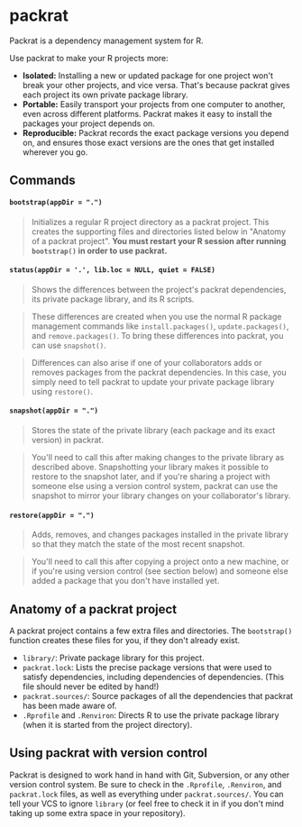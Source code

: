 # packrat

Packrat is a dependency management system for R.

Use packrat to make your R projects more:

* **Isolated:** Installing a new or updated package for one project won't break your other projects, and vice versa. That's because packrat gives each project its own private package library.
* **Portable:** Easily transport your projects from one computer to another, even across different platforms. Packrat makes it easy to install the packages your project depends on.
* **Reproducible:** Packrat records the exact package versions you depend on, and ensures those exact versions are the ones that get installed wherever you go.

## Commands

#### `bootstrap(appDir = ".")`

> Initializes a regular R project directory as a packrat project. This creates the supporting files and directories listed below in "Anatomy of a packrat project". **You must restart your R session after running `bootstrap()` in order to use packrat.**

#### `status(appDir = '.', lib.loc = NULL, quiet = FALSE)`

> Shows the differences between the project's packrat dependencies, its private package library, and its R scripts.

> These differences are created when you use the normal R package management commands like `install.packages()`, `update.packages()`, and `remove.packages()`. To bring these differences into packrat, you can use `snapshot()`.

> Differences can also arise if one of your collaborators adds or removes packages from the packrat dependencies. In this case, you simply need to tell packrat to update your private package library using `restore()`.

#### `snapshot(appDir = ".")`

> Stores the state of the private library (each package and its exact version) in packrat. 

> You'll need to call this after making changes to the private library as described above. Snapshotting your library makes it possible to restore to the snapshot later, and if you're sharing a project with someone else using a version control system, packrat can use the snapshot to mirror your library changes on your collaborator's library. 

#### `restore(appDir = ".")`

> Adds, removes, and changes packages installed in the private library so that they match the state of the most recent snapshot.

> You'll need to call this after copying a project onto a new machine, or if you're using version control (see section below) and someone else added a package that you don't have installed yet. 

## Anatomy of a packrat project

A packrat project contains a few extra files and directories. The `bootstrap()` function creates these files for you, if they don't already exist.

* `library/`: Private package library for this project.
* `packrat.lock`: Lists the precise package versions that were used to satisfy dependencies, including dependencies of dependencies. (This file should never be edited by hand!)
* `packrat.sources/`: Source packages of all the dependencies that packrat has been made aware of.
* `.Rprofile` and `.Renviron`: Directs R to use the private package library (when it is started from the project directory).

## Using packrat with version control

Packrat is designed to work hand in hand with Git, Subversion, or any other version control system. Be sure to check in the `.Rprofile`, `.Renviron`, and `packrat.lock` files, as well as everything under `packrat.sources/`. You can tell your VCS to ignore `library` (or feel free to check it in if you don't mind taking up some extra space in your repository).
